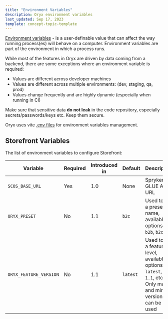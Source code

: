 ```yaml
---
title: "Environment Variables"
description: Oryx environment variables
last_updated: Sep 17, 2023
template: concept-topic-template
---
```


[Environment variables](https://en.wikipedia.org/wiki/Environment_variable) - is a user-definable value that can affect the way running process(es) will behave on a computer. Environment variables are part of the environment in which a process runs. 

While most of the features in Oryx are driven by data coming from a backend, there are some exceptions where an environment variable is required:

- Values are different across developer machines
- Values are different across multiple environments: (dev, staging, qa, prod)
- Values change frequently and are highly dynamic (especially when running in CI)

Make sure that sensitive data **do not leak** in the code repository, especially secrets/passwords/keys etc. Keep them secure.

Oryx uses vite [.env files](https://vitejs.dev/guide/env-and-mode.html#env-files) for environment variables management. 

## Storefront Variables

The list of environment variables to configure Storefront:

| Variable | Required | Introduced in | Default | Description                               |
|----------|-------------|---------------|---------------|-------------------------------------------|
| `SCOS_BASE_URL` | Yes | 1.0 | None | Spryker GLUE API URL |
| `ORYX_PRESET` | No | 1.1 | `b2c` | Used to set a preset name, available options: `b2b`, `b2c` |
| `ORYX_FEATURE_VERSION` | No | 1.1 | `latest` | Used to set a feature level, available options: `latest`, `1.0`, `1.1`, etc. Only major and minor versions can be used |
